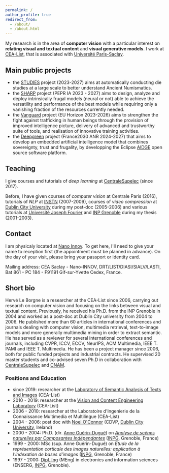 ```yaml
---
permalink: /
author_profile: true
redirect_from: 
  - /about/
  - /about.html
---
```


My research is in the area of **computer vision** with a particular interest on **relating visual and textual content** and **visual generative models**. I work at [CEA-List](https://list.cea.fr/en/), that is associated with [Université Paris-Saclay](https://www.universite-paris-saclay.fr/en).

## Main public projects
* the [STUDIES](https://anr.fr/Project-ANR-23-CE38-0014) project (2023-2027) aims at automatically conducting die studies at a large scale to better understand Ancient Numismatics.
* the [SHARP](https://project.inria.fr/sharp/) project (PEPR IA 2023 - 2027) aims to design, analyze and deploy intrinsically frugal models (neural or not) able to achieve the versatility and performance of the best models while requiring only a vanishing fraction of the resources currently needed.
* the [Vanguard](https://vanguard-horizon.eu/) project (EU Horizon 2023-2026) aims to strengthen the fight against trafficking in human beings through the provision of improved intelligence picture, delivery of advanced and trustworthy suite of tools, and realisation of innovative training activities.
* the [Deepgreen](https://deepgreen.ai/) project (France2030 ANR 2024-2027) that aims to develop an embedded artificial intelligence model that combines sovereignty, trust and frugality, by developping the Eclipse [AIDGE](https://gitlab.eclipse.org/eclipse/aidge/aidge) open source software platform.

## Teaching
I give courses and tutorials of *deep learning* at [CentraleSupelec](https://www.centralesupelec.fr/) (since 2017). 


Before, I have given courses of *computer vision* at Centrale Paris (2016), tutorials of *NLP* at [INSTN](https://instn.cea.fr/en/) (2007-2009), courses of *video compression* at [Dublin City University](https://www.dcu.ie/) during my post-doc (2005-2006) and various tutorials at [Université Joseph Fourier](https://www.univ-grenoble-alpes.fr/) and [INP Grenoble](https://www.grenoble-inp.fr/en) during my thesis (2001-2003).

## Contact 
I am physicaly located at [Nano Innov](https://list.cea.fr/app/uploads/2023/10/Coming_to_nano-innov_2023.pdf). To get here, I'll need to give your name to reception first (the appointment must be planned in advance). On the day of your visit, please bring your passport or identity card. 

Mailing address: CEA Saclay - Nano-INNOV, DRT/LIST/DIASI/SIALV/LASTI, Bat 861 - PC 184 - F91191 Gif-sur-Yvette Cedex, France.

## Short bio
Hervé Le Borgne is a researcher at the CEA-List since 2006, carrying out research on computer vision and focusing on the links between visual and textual content. Previously, he received his Ph.D. from the INP Grenoble in 2004 and worked as a post-doc at Dublin City university from 2004 to 2006. He published more than 60 articles in international conferences and journals dealing with computer vision, multimedia retrieval, text-to-image models and more generally multimedia mining in order to extract semantic. He has served as a reviewer for several international conferences and journals, including CVPR, ICCV, ECCV, NeurIPS, ACM Multimedia, IEEE T. PAMI and IEEE T. Multimedia. He has been a project manager since 2006, both for public funded projects and industrial contracts. He supervised 20 master students and co-advised seven Ph.D in collaboration with [CentraleSupelec](https://www.centralesupelec.fr/en) and [CNAM](https://www.cnam.eu/site-en/).

### Positions and Education
- since 2019: researcher at the [Laboratory of Semantic Analysis of Texts and Images](https://cea-list-lasti.github.io) (CEA-List)
- 2010 - 2019: researcher at the [Vision and Content Engineering Laboratory](https://kalisteo.cea.fr/index.php/ai/) (CEA-List)
- 2006 - 2010: researcher at the Laboratoire d'Ingenierie de la Connaissance Multimedia et Multilingue (CEA-List)
- 2004 - 2006: post doc with [Noel O'Connor](https://www.insight-centre.org/our-team/prof-noel-oconnor/) (CDVP, [Dublin City University](https://www.dcu.ie/), Ireland)
- 2000 - 2004: Ph.D. (dir. [Anne Guérin-Dugué](https://www.gipsa-lab.grenoble-inp.fr/user/anne.guerin-dugue)) on [*Analyse de scènes naturelles par Composantes Indépendantes*](https://theses.hal.science/tel-00005925) ([INPG](https://www.grenoble-inp.fr/), Grenoble, France)
- 1999 - 2000: MSc (sup. Anne Guérin-Dugué) on *Etude de la représentation corticale des images naturelles: application à l'indexation de bases d'images* ([INPG](https://www.grenoble-inp.fr/), Grenoble, France)
- 1997 - 2000: [Dipl. Ing](https://en.wikipedia.org/wiki/Dipl%C3%B4me_d%27Ing%C3%A9nieur) (MEng)  in electronics and information sciences (ENSERG, [INPG](https://www.grenoble-inp.fr/), Grenoble).
